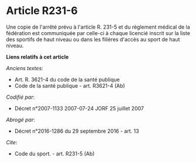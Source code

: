 # Article R231-6

Une copie de l'arrêté prévu à l'article R. 231-5 et du règlement médical de la fédération est communiquée par celle-ci à
chaque licencié inscrit sur la liste des sportifs de haut niveau ou dans les filières d'accès au sport de haut niveau.

**Liens relatifs à cet article**

_Anciens textes_:

  - Art. R. 3621-4 du code de la santé publique
  - Code de la santé publique - art. R3621-4 (Ab)

_Codifié par_:

  - Décret n°2007-1133 2007-07-24 JORF 25 juillet 2007

_Abrogé par_:

  - Décret n°2016-1286 du 29 septembre 2016 - art. 13

_Cite_:

  - Code du sport. - art. R231-5 (Ab)
